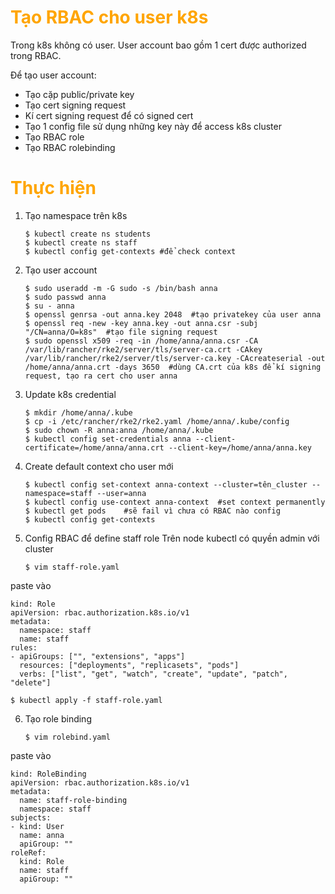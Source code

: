 <h1 style="color:orange">Tạo RBAC cho user k8s</h1>
Trong k8s không có user. User account bao gồm 1 cert được authorized trong RBAC.

Để tạo user account:
- Tạo cặp public/private key
- Tạo cert signing request
- Kí cert signing request để có signed cert
- Tạo 1 config file sử dụng những key này để access k8s cluster
- Tạo RBAC role
- Tạo RBAC rolebinding
<h1 style="color:orange">Thực hiện</h1>

1. Tạo namespace trên k8s

       $ kubectl create ns students
       $ kubectl create ns staff
       $ kubectl config get-contexts #để check context
2. Tạo user account

       $ sudo useradd -m -G sudo -s /bin/bash anna
       $ sudo passwd anna
       $ su - anna
       $ openssl genrsa -out anna.key 2048  #tạo privatekey của user anna
       $ openssl req -new -key anna.key -out anna.csr -subj "/CN=anna/O=k8s"  #tạo file signing request
       $ sudo openssl x509 -req -in /home/anna/anna.csr -CA /var/lib/rancher/rke2/server/tls/server-ca.crt -CAkey /var/lib/rancher/rke2/server/tls/server-ca.key -CAcreateserial -out /home/anna/anna.crt -days 3650  #dùng CA.crt của k8s để kí signing request, tạo ra cert cho user anna
3. Update k8s credential
 
       $ mkdir /home/anna/.kube
       $ cp -i /etc/rancher/rke2/rke2.yaml /home/anna/.kube/config
       $ sudo chown -R anna:anna /home/anna/.kube
       $ kubectl config set-credentials anna --client-certificate=/home/anna/anna.crt --client-key=/home/anna/anna.key
4. Create default context cho user mới
 
       $ kubectl config set-context anna-context --cluster=tên_cluster --namespace=staff --user=anna
       $ kubectl config use-context anna-context  #set context permanently
       $ kubectl get pods    #sẽ fail vì chưa có RBAC nào config
       $ kubectl config get-contexts
5. Config RBAC để define staff role
Trên node kubectl có quyền admin với cluster

       $ vim staff-role.yaml
paste vào

    kind: Role
    apiVersion: rbac.authorization.k8s.io/v1
    metadata:
      namespace: staff
      name: staff
    rules:
    - apiGroups: ["", "extensions", "apps"]
      resources: ["deployments", "replicasets", "pods"]
      verbs: ["list", "get", "watch", "create", "update", "patch", "delete"]
    
    $ kubectl apply -f staff-role.yaml
6. Tạo role binding

       $ vim rolebind.yaml
paste vào

    kind: RoleBinding
    apiVersion: rbac.authorization.k8s.io/v1
    metadata:
      name: staff-role-binding
      namespace: staff
    subjects:
    - kind: User
      name: anna
      apiGroup: ""
    roleRef:
      kind: Role
      name: staff
      apiGroup: ""